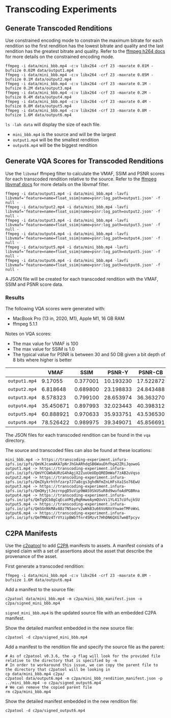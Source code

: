 # Transcoding Experiments

## Generate Transcoded Renditions

Use constrained encoding mode to constrain the maximum bitrate for each rendition so the first rendition has the lowest bitrate and quality and
the last rendition has the greatest bitrate and quality. Refer to the [ffmpeg h264 docs](https://trac.ffmpeg.org/wiki/Encode/H.264) for more details
on the constrained encoding mode.

```
ffmpeg -i data/mini_bbb.mp4 -c:v libx264 -crf 23 -maxrate 0.01M -bufsize 0.02M data/output1.mp4
ffmpeg -i data/mini_bbb.mp4 -c:v libx264 -crf 23 -maxrate 0.05M -bufsize 0.1M data/output2.mp4
ffmpeg -i data/mini_bbb.mp4 -c:v libx264 -crf 23 -maxrate 0.1M -bufsize 0.2M data/output3.mp4
ffmpeg -i data/mini_bbb.mp4 -c:v libx264 -crf 23 -maxrate 0.2M -bufsize 0.4M data/output4.mp4
ffmpeg -i data/mini_bbb.mp4 -c:v libx264 -crf 23 -maxrate 0.4M -bufsize 0.8M data/output5.mp4
ffmpeg -i data/mini_bbb.mp4 -c:v libx264 -crf 23 -maxrate 0.8M -bufsize 1.6M data/output6.mp4
```

`ls -lah data` will display the size of each file.

- `mini_bbb.mp4` is the source and will be the largest
- `output1.mp4` will be the smallest rendition
- `output6.mp4` will be the biggest rendition

## Generate VQA Scores for Transcoded Renditions

Use the `libvmaf` ffmpeg filter to calculate the VMAF, SSIM and PSNR scores for each transcoded rendition relative to the source. Refer to 
the [ffmpeg libvmaf docs](https://ffmpeg.org/ffmpeg-filters.html#libvmaf) for more details on the libvmaf filter.

```
ffmpeg -i data/output1.mp4 -i data/mini_bbb.mp4 -lavfi libvmaf='feature=name=float_ssim|name=psnr:log_path=output1.json' -f null -
ffmpeg -i data/output2.mp4 -i data/mini_bbb.mp4 -lavfi libvmaf='feature=name=float_ssim|name=psnr:log_path=output2.json' -f null -
ffmpeg -i data/output3.mp4 -i data/mini_bbb.mp4 -lavfi libvmaf='feature=name=float_ssim|name=psnr:log_path=output3.json' -f null -
ffmpeg -i data/output4.mp4 -i data/mini_bbb.mp4 -lavfi libvmaf='feature=name=float_ssim|name=psnr:log_path=output4.json' -f null -
ffmpeg -i data/output5.mp4 -i data/mini_bbb.mp4 -lavfi libvmaf='feature=name=float_ssim|name=psnr:log_path=output5.json' -f null -
ffmpeg -i data/output6.mp4 -i data/mini_bbb.mp4 -lavfi libvmaf='feature=name=float_ssim|name=psnr:log_path=output6.json' -f null -
```

A JSON file will be created for each transcoded rendition with the VMAF, SSIM and PSNR score data.

### Results

The following VQA scores were generated with:

- MacBook Pro (13 in, 2020, M1), Apple M1, 16 GB RAM
- ffmpeg 5.1.1

Notes on VQA scores:

- The max value for VMAF is 100
- The max value for SSIM is 1.0
- The typical value for PSNR is between 30 and 50 DB given a bit depth of 8 bits where higher is better

|               | VMAF      | SSIM     | PSNR-Y    | PSNR-CB   | PSNR-CR   |
| ------------- | --------- | -------- | --------- | --------- | --------- |
| `output1.mp4` | 9.17055   | 0.377001 | 10.193230 | 17.522872 | 24.376067 |
| `output2.mp4` | 6.818648  | 0.689800 | 23.198833 | 24.843488 | 28.833926 |
| `output3.mp4` | 8.578323  | 0.799100 | 28.653974 | 36.363270 | 37.092051 |
| `output4.mp4` | 35.450671 | 0.897993 | 32.023443 | 40.398312 | 40.848148 |
| `output5.mp4` | 60.888921 | 0.970633 | 35.933751 | 43.536530 | 43.811918 |
| `output6.mp4` | 78.526422 | 0.989975 | 39.349071 | 45.856691 | 46.085067 |

The JSON files for each transcoded rendition can be found in the `vqa` directory.

The source and transcoded files can also be found at these locations:

```
mini_bbb.mp4 -> https://transcoding-experiment.infura-ipfs.io/ipfs/QmVKJcamAKA7pNrJhGkARhdqSB6WauDhfhg42ZRiJqowoG
output1.mp4 -> https://transcoding-experiment.infura-ipfs.io/ipfs/QmVYCGWbAURzG4hAgjX2ZuoUeUDpQREDmWaf7zAB2uVqso
output2.mp4 -> https://transcoding-experiment.infura-ipfs.io/ipfs/QmZXykrhthfzarp7J7a8cgs3ghdNfmZnLHFsXa1So76EwU
output3.mp4 -> https://transcoding-experiment.infura-ipfs.io/ipfs/QmQHyjtJezrnpgD5uVip9WAS9SkUSuR8d9wufoAdPGBRna
output4.mp4 -> https://transcoding-experiment.infura-ipfs.io/ipfs/QmTgQCb8gCqEcaVM1yRqRmweAymQUvVi1YL417cUfujkSU
output5.mp4 -> https://transcoding-experiment.infura-ipfs.io/ipfs/QmSGnNkMAvA8z7N5aorv2wWkB3u66VoNXnYnwaeTMFoWxL
output6.mp4 -> https://transcoding-experiment.infura-ipfs.io/ipfs/QmfMNUz4TrVYzipBWbTfnr45Mzvt7HhDN6QXG7wmBTpcyv
```

## C2PA Manifests

Use the [c2patool](https://github.com/contentauth/c2patool) to add [C2PA](https://c2pa.org/specifications/specifications/1.1/index.html) manifests to assets. A manifest consists of a signed claim with a set of assertions about the asset that describe the provenance of the asset.

First generate a transcoded rendition:

```
ffmpeg -i data/mini_bbb.mp4 -c:v libx264 -crf 23 -maxrate 0.8M -bufsize 1.6M data/output6.mp4
```

Add a manifest to the source file:

```
c2patool data/mini_bbb.mp4 -m c2pa/mini_bbb_manifest.json -o c2pa/signed_mini_bbb.mp4
```

`signed_mini_bbb.mp4` is the updated source file with an embedded C2PA manifest.

Show the detailed manifest embedded in the new source file:

```
c2patool -d c2pa/signed_mini_bbb.mp4
```

Add a manifest to the rendition file and specify the source file as the parent:

```
# As of c2patool v0.3.6, the -p flag will look for the provided file relative to the directory that is specified by -m
# In order to workaround this issue, we can copy the parent file to the directory that c2patool will be looking in
cp data/mini_bbb.mp4 c2pa/
c2patool data/output6.mp4 -m c2pa/mini_bbb_rendition_manifest.json -p ../mini_bbb.mp4 -o c2pa/signed_output6.mp4
# We can remove the copied parent file
rm c2pa/mini_bbb.mp4
```

Show the detailed manifest embedded in the new rendition file:

```
c2patool -d c2pa/signed_output6.mp4
```